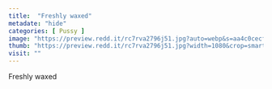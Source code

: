 ```yaml
---
title:  "Freshly waxed"
metadate: "hide"
categories: [ Pussy ]
image: "https://preview.redd.it/rc7rva2796j51.jpg?auto=webp&s=aa4c0cecf154e01946164a0456fce3c573e984f4"
thumb: "https://preview.redd.it/rc7rva2796j51.jpg?width=1080&crop=smart&auto=webp&s=eaf414309d870fe2e347d9a37345cad3b23c0fe8"
visit: ""
---
```

Freshly waxed
